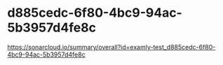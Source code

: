 # d885cedc-6f80-4bc9-94ac-5b3957d4fe8c
https://sonarcloud.io/summary/overall?id=examly-test_d885cedc-6f80-4bc9-94ac-5b3957d4fe8c
